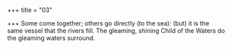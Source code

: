 +++
title = "03"

+++
Some come together; others go directly (to the sea): (but) it is the same  vessel that the rivers fill. The gleaming, shining Child of the Waters do the gleaming waters
surround.